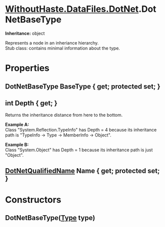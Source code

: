 # [WithoutHaste.DataFiles.DotNet](TableOfContents.WithoutHaste.DataFiles.DotNet.md).DotNetBaseType

**Inheritance:** object  

Represents a node in an inheriance hierarchy.  
Stub class: contains minimal information about the type.  

# Properties

## DotNetBaseType BaseType { get; protected set; }

## int Depth { get; }

Returns the inheritance distance from here to the bottom.  

**Example A:**  
Class "System.Reflection.TypeInfo" has Depth = 4 because its inheritance path is "TypeInfo -&gt; Type -&gt; MemberInfo -&gt; Object".  

**Example B:**  
Class "System.Object" has Depth = 1 because its inheritance path is just "Object".  

## [DotNetQualifiedName](WithoutHaste.DataFiles.DotNet.DotNetQualifiedName.md) Name { get; protected set; }

# Constructors

## DotNetBaseType([Type](https://docs.microsoft.com/en-us/dotnet/api/system.type) type)

